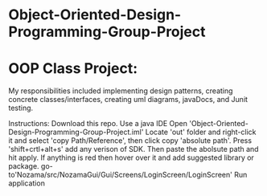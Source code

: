 # Object-Oriented-Design-Programming-Group-Project

# OOP Class Project:
My responsibilities included implementing design patterns, creating concrete classes/interfaces, creating uml diagrams, javaDocs, and Junit testing.

Instructions:
Download this repo.
Use a java IDE
Open 'Object-Oriented-Design-Programming-Group-Project.iml'
Locate 'out' folder and right-click it and select 'copy Path/Reference', then click copy 'absolute path'.
Press 'shift+crtl+alt+s' add any verison of SDK.
Then paste the abolsute path and hit apply. If anything is red then hover over it and add suggested library or package.
go-to'Nozama/src/NozamaGui/Gui/Screens/LoginScreen/LoginScreen'
Run application
